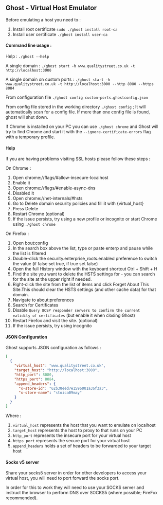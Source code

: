 ## Ghost - Virtual Host Emulator

Before emulating a host you need to :

1. Install root certificate `sudo ./ghost install root-ca`
2. Install user certificate `./ghost install user-ca`

#### Command line usage :

Help : `./ghost --help`

A single domain : `./ghost start -h www.qualitystreet.co.uk -t http://localhost:3000`

A single domain on custom ports : `./ghost start -h www.qualitystreet.co.uk -t http://localhost:3000 --http 8080 --https 8084`

From configuration file `./ghost config custom-ports.ghostconfig.json`

From config file stored in the working directory  `./ghost config` ; It will automatically scan for a config file. If more than one config file is found, ghost will shut down.

If Chrome is installed on your PC you can use `./ghost chrome` and Ghost will try to find Chrome and start it with the `--ignore-certificate-errors` flag with a temporary profile.
#### Help

If you are having problems visiting SSL hosts please follow these steps :

On Chrome :
1. Open chrome://flags/#allow-insecure-localhost
2. Enable it
3. Open chrome://flags/#enable-async-dns
4. Disabled it
5. Open chrome://net-internals/#hsts
6. Go to Delete domain security policies and fill it with {virtual_host}
7. Press Delete
8. Restart Chrome (optional)
9. If the issue persists, try using a new profile or incognito or start Chrome using `./ghost chrome`

On Firefox :
1. Open bout:config
2. In the search box above the list, type or paste enterp and pause while the list is filtered
3. Double-click the security.enterprise_roots.enabled preference to switch the value (if false set true, if true set false)
4. Open the full History window with the keyboard shortcut Ctrl + Shift + H
5. Find the site you want to delete the HSTS settings for - you can search for the site at the upper right if needed.
6. Right-click the site from the list of items and click Forget About This Site.This should clear the HSTS settings (and other cache data) for that domain.
7. Navigate to about:preferences
8. Search for Certificates
9. Disable `Query OCSP responder servers to confirm the current validity of certificates` (but enable it when closing Ghost)
10. Restart Firefox and visit the site. (optional)
11. If the issue persists, try using incognito


#### JSON Configuration

Ghost supports JSON configuration as follows :

```json
[
  {
    "virtual_host": "www.qualitystreet.co.uk",
    "target_host": "http://localhost:3000",
    "http_port": 8080,
    "https_port": 8084,
    "append_headers": {
      "x-store-id": "62b30eed7e1596001a36f3a3",
      "x-store-name": "stoica09may"
    }
  }
]
```

Where :

1. `virtual_host` represents the host that you want to emulate on localhost
2. `target_host` represents the host to proxy to that runs on your PC
3. `http_port` represents the insecure port for your virtual host
4. `https_port` represents the secure port for your virtual host
5. `append_headers` holds a set of headers to be forwarded to your target host

#### Socks v5 server

Share your socks5 server in order for other developers to access your virtual host, you will need to port forward the socks port.

In order for this to work they will need to use your SOCKS server and instruct the browser to perform DNS over SOCKS5 (where possible; FireFox recommended).
